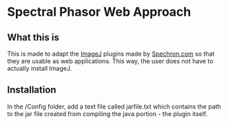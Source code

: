 # Spectral Phasor Web Approach

## What this is

This is made to adapt the [ImageJ](https://imagej.nih.gov) plugins made by [Spechron.com](http://spechron/com) so that they are usable as web applications. This way, the user does not have to actually install ImageJ.

## Installation

In the /Config folder, add a text file called jarfile.txt which contains the path to the jar file created from compiling the java portion - the plugin itself.
